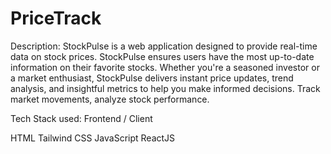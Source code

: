 # PriceTrack

Description:
StockPulse is a web application designed to provide real-time data on stock prices. StockPulse ensures users have the most up-to-date information on their favorite stocks. Whether you're a seasoned investor or a market enthusiast, StockPulse delivers instant price updates, trend analysis, and insightful metrics to help you make informed decisions. Track market movements, analyze stock performance. 

Tech Stack used: Frontend / Client

HTML
Tailwind CSS
JavaScript
ReactJS
